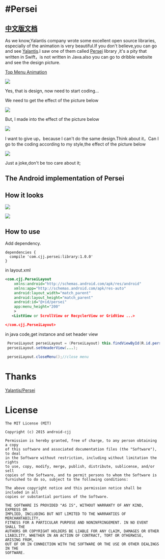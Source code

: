 #Persei
==========================
[中文版文档](https://github.com/android-cjj/Persei.android/blob/master/README-cn.md)
---------------

As we know,Yalantis company wrote some excellent open source libraries, especially of the animation is very beautiful.If you don't believe,you can go and see [Yalantis](https://github.com/Yalantis).I saw one of them called  [Persei](https://github.com/Yalantis/Persei) library ,it's a pity that written in Swift，is not written in Java.also you can go to dribble website and see the design picture.

[Top Menu Animation](https://dribbble.com/shots/1706861-Top-Menu-Animation?list=users&offset=23)

![](https://github.com/Yalantis/Persei/raw/master/Assets/animation.gif)

Yes, that is design, now need to start coding...

We need to get the effect of the picture below

![](http://img.55bbs.com/10_500x2000/974/li5c2kC78GdkQ.jpg)

But, I made into the effect of the picture below

![](http://www.ename.cn/data/article/201412/03/1417588595.jpg)

I want to give up，because I can't do the same design.Think about it，Can I go to the coding according to my style,the effect of the picture below

![](http://img4.duitang.com/uploads/item/201403/04/20140304122431_XMCuj.thumb.600_0.jpeg)

Just a joke,don't be too care about it;

The Android implementation of Persei
-------------------------------------------------------
How it looks
--------------------------------
![](http://www.apkbus.com/data/attachment/forum/201509/25/144242qv69abhu6n9vav66.gif)

![](http://www.apkbus.com/data/attachment/forum/201509/24/141035ugk917wf899f4gi8.gif)




How to use
----------------------------------------
Add dependency.

```
dependencies {
  compile 'com.cjj.persei:library:1.0.0'
}
```


in layout.xml
```xml
<com.cjj.PerseiLayout
    xmlns:android="http://schemas.android.com/apk/res/android"
    xmlns:app="http://schemas.android.com/apk/res-auto"
    android:layout_width="match_parent"
    android:layout_height="match_parent"
    android:id="@+id/persei"
    app:menu_height="200"
    >
   <ListView or ScrollView or RecyclerView or GridView ...>

</com.cjj.PerseiLayout>
```

in java code,get instance and set header view
```java
 PerseiLayout perseiLayout = (PerseiLayout) this.findViewById(R.id.persei);
 perseiLayout.setHeaderView(...);
 
 perseiLayout.closeMenu();//close menu
 ```
 
 
Thanks
=======
 [Yalantis/Persei](https://github.com/Yalantis/Persei)
 
 
License
=======

    The MIT License (MIT)

	Copyright (c) 2015 android-cjj

	Permission is hereby granted, free of charge, to any person obtaining a copy
	of this software and associated documentation files (the "Software"), to deal
	in the Software without restriction, including without limitation the rights
	to use, copy, modify, merge, publish, distribute, sublicense, and/or sell
	copies of the Software, and to permit persons to whom the Software is
	furnished to do so, subject to the following conditions:

	The above copyright notice and this permission notice shall be included in all
	copies or substantial portions of the Software.

	THE SOFTWARE IS PROVIDED "AS IS", WITHOUT WARRANTY OF ANY KIND, EXPRESS OR
	IMPLIED, INCLUDING BUT NOT LIMITED TO THE WARRANTIES OF MERCHANTABILITY,
	FITNESS FOR A PARTICULAR PURPOSE AND NONINFRINGEMENT. IN NO EVENT SHALL THE
	AUTHORS OR COPYRIGHT HOLDERS BE LIABLE FOR ANY CLAIM, DAMAGES OR OTHER
	LIABILITY, WHETHER IN AN ACTION OF CONTRACT, TORT OR OTHERWISE, ARISING FROM,
	OUT OF OR IN CONNECTION WITH THE SOFTWARE OR THE USE OR OTHER DEALINGS IN THE
	SOFTWARE.






